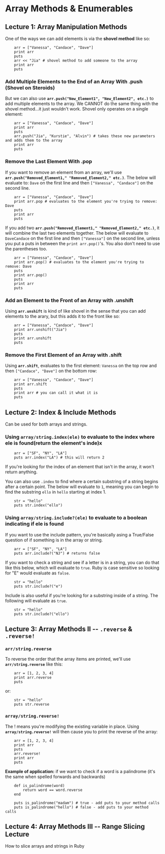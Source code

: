 # Array Methods & Enumerables


## Lecture 1: Array Manipulation Methods

One of the ways we can add elements is via the <b>shovel method</b> like so:

        arr = ["Vanessa", "Candace", "Dave"]
        print arr
        puts
        arr << "Jia" # shovel method to add someone to the array
        print arr
        puts

### Add Multiple Elements to the End of an Array With .push (Shovel on Steroids)

But we can also use <b>`arr.push("New_Element1", "New_Element2", etc.)`</b> to add multiple elements to the array. We CANNOT do the same thing with the shovel method...it just wouldn't work. Shovel only operates on a single element:

        arr = ["Vanessa", "Candace", "Dave"]
        print arr
        puts
        arr.push("Jia", "Kurstie", "Alvin") # takes these new parameters and adds them to the array
        print arr
        puts

### Remove the Last Element With .pop

If you want to remove an element from an array, we'll use <b>`arr.push("Removed_Element1," "Removed_Element2," etc.)`</b>. The below will evaluate to: `Dave` on the first line and then `["Vanessa", "Candace"]` on the second line. 

        arr = ["Vanessa", "Candace", "Dave"]
        print arr.pop # evaluates to the element you're trying to remove: Dave
        puts
        print arr
        puts

If you add two <b>`arr.push("Removed_Element1," "Removed_Element2," etc.)`</b>, it will combine the last two elements together. The below will evaluate to `DaveCandace` on the first line and then `["Vanessa"]` on the second line, unless you put a puts in between the `print arr.pop()`'s. You also don't need to use the parentheses too.


        arr = ["Vanessa", "Candace", "Dave"]
        print arr.pop() # evaluates to the element you're trying to remove: Dave
        puts
        print arr.pop()
        puts
        print arr
        puts

### Add an Element to the Front of an Array with .unshift

Using <b>`arr.unshift`</b> is kind of like shovel in the sense that you can add elements to the arary, but this adds it to the front like so:


        arr = ["Vanessa", "Candace", "Dave"]
        print arr.unshift("Jia")
        puts
        print arr.unshift
        puts


### Remove the First Element of an Array with .shift

Using <b>`arr.shift`</b>, evaluates to the first element: `Vanessa` on the top row and then `["Candace", "Dave"]` on the bottom row:

        arr = ["Vanessa", "Candace", "Dave"]
        print arr.shift
        puts
        print arr # you can call it what it is
        puts




## Lecture 2: Index & Include Methods

Can be used for both arrays and strings.

### Using <b>`array/string.index(ele)`</b> to evaluate to the index where ele is found(return the element's inde)x

        arr = ["SF", "NY", "LA"]
        puts arr.index("LA") # this will return 2
        
If you're looking for the index of an element that isn't in the array, it won't return anything.

You can also use `.index` to find where a certain substring of a string begins after a certain point. The below will evaluate to `1`, meaning you can begin to find the substring `ello` in `hello` starting at index 1.

        str = "hello"
        puts str.index("ello")



### Using <b>`array/string.include?(ele)`</b> to evaluate to a boolean indicating if ele is found

If you want to use the include pattern, you're basically asing a True/False question of if something is in the array or string.

        arr = ["SF", "NY", "LA"]
        puts arr.include?("NJ") # returns false

If you want to check a string and see if a letter is in a string, you can do that like this below, which will evaluate to `true`. Ruby is case sensitive so looking for "E" would evaluate as `false`.

        str = "hello"
        puts str.include?("e")
       
Include is also useful if you're looking for a substring inside of a string. The following will evaluate as `true`.

        str = "hello"
        puts str.include?("ello")



## Lecture 3: Array Methods II -- `.reverse` & `.reverse!`

### <b>`arr/string.reverse`</b>

To reverse the order that the array items are printed, we'll use <b>`arr/string.reverse`</b> like this:

        arr = [1, 2, 3, 4]
        print arr.reverse
        puts


or:

        str = "hello"
        puts str.reverse
        
### <b>`array/string.reverse!`</b>

The ! means you're modifying the existing variable in place. Using <b>`array/string.reverse!`</b> will then cause you to print the reverse of the array:

        arr = [1, 2, 3, 4]
        print arr
        puts
        arr.reverse!
        print arr
        puts 

<b>Example of application:</b> if we want to check if a word is a palindrome (it's the same when spelled forwards and backwards)

        def is_palindrome(word)
            return word == word.reverse
        end

        puts is_palindrome("madam") # true - add puts to your method calls
        puts is_palindrome("hello") # false - add puts to your method calls


## Lecture 4: Array Methods III -- Range Slicing Lecture
How to slice arrays and strings in Ruby

